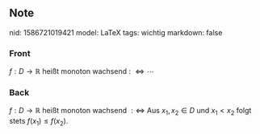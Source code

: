 ## Note
nid: 1586721019421
model: LaTeX
tags: wichtig
markdown: false

### Front
$f: D \rightarrow \mathbb{R}$ heißt monoton wachsend : $\Longleftrightarrow \cdots$

### Back
$f: D \rightarrow \mathbb{R}$ heißt monoton wachsend $: \Longleftrightarrow$ Aus $x_{1}, x_{2} \in D$ und $x_{1}<x_{2}$ folgt stets $f\left(x_{1}\right) \leq f\left(x_{2}\right)$.
